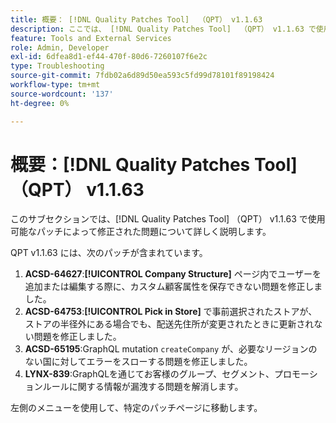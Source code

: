 ```yaml
---
title: 概要： [!DNL Quality Patches Tool]  （QPT） v1.1.63
description: ここでは、 [!DNL Quality Patches Tool]  （QPT） v1.1.63 で使用可能なパッチによって修正された問題について詳しく説明します。
feature: Tools and External Services
role: Admin, Developer
exl-id: 6dfea8d1-ef44-470f-80d6-7260107f6e2c
type: Troubleshooting
source-git-commit: 7fdb02a6d89d50ea593c5fd99d78101f89198424
workflow-type: tm+mt
source-wordcount: '137'
ht-degree: 0%

---
```


# 概要：[!DNL Quality Patches Tool] （QPT） v1.1.63

このサブセクションでは、[!DNL Quality Patches Tool] （QPT） v1.1.63 で使用可能なパッチによって修正された問題について詳しく説明します。

QPT v1.1.63 には、次のパッチが含まれています。

1. **ACSD-64627**:**[!UICONTROL Company Structure]** ページ内でユーザーを追加または編集する際に、カスタム顧客属性を保存できない問題を修正しました。
1. **ACSD-64753**:**[!UICONTROL Pick in Store]** で事前選択されたストアが、ストアの半径外にある場合でも、配送先住所が変更されたときに更新されない問題を修正しました。
1. **ACSD-65195**:GraphQL mutation `createCompany` が、必要なリージョンのない国に対してエラーをスローする問題を修正しました。
1. **LYNX-839**:GraphQLを通じてお客様のグループ、セグメント、プロモーションルールに関する情報が漏洩する問題を解消します。

左側のメニューを使用して、特定のパッチページに移動します。
